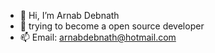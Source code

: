- 👋 Hi, I’m Arnab Debnath
- 🌱 trying to become a open source developer
- 📫 Email: arnabdebnath@hotmail.com
